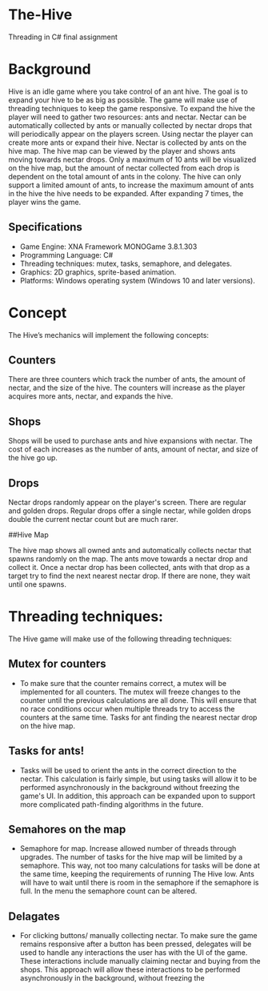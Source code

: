 # The-Hive
Threading in C# final assignment

# Background
Hive is an idle game where you take control of an ant hive. The goal is to expand your  hive to be as big as possible. The game will make use of threading techniques to keep the game responsive.
To expand the hive the player will need to gather two resources: ants and nectar. Nectar can be automatically collected by ants or manually collected by nectar drops that will periodically appear on the players screen. Using nectar the player can create more ants or expand their hive. 
Nectar is collected by ants on the hive map. The hive map can be viewed by the player and shows ants moving towards nectar drops. Only a maximum of 10 ants will be visualized on the hive map, but the amount of nectar collected from each drop is dependent on the total amount of ants in the colony.
 The hive can only support a limited amount of ants, to increase the maximum amount of ants in the hive the hive needs to be expanded. After expanding 7 times, the player wins the game.

## Specifications
* Game Engine: XNA Framework MONOGame 3.8.1.303
* Programming Language: C#
* Threading techniques: mutex, tasks, semaphore, and delegates.
* Graphics: 2D graphics, sprite-based animation.
* Platforms: Windows operating system (Windows 10 and later versions).

# Concept
The Hive’s mechanics will implement the following concepts:

## Counters
There are three counters which track the number of ants, the amount of nectar, and the size of the hive. The counters will increase as the player acquires more ants, nectar, and expands the hive.
## Shops

Shops will be used to purchase ants and hive expansions with nectar. The cost of each increases as the number of ants, amount of nectar, and size of the hive go up.

## Drops
Nectar drops randomly appear on the player's screen. There are regular and golden drops. Regular drops offer a single nectar, while golden drops double the current nectar count but are much rarer.

##Hive Map

The hive map shows all owned ants and automatically collects nectar that spawns randomly on the map. The ants move towards a nectar drop and collect it. Once a nectar drop has been collected, ants with that drop as a target try to find the next nearest nectar drop. If there are none, they wait until one spawns.

# Threading techniques:
The Hive game will make use of the following threading techniques:

## Mutex for counters

* To make sure that the counter remains correct, a mutex will be implemented for all counters. The mutex will freeze changes to the counter until the previous calculations are all done. This will ensure that no race conditions occur when multiple threads try to access the counters at the same time.
Tasks for ant finding the nearest nectar drop on the hive map.

## Tasks for ants!

* Tasks will be used to orient the ants in the correct direction to the nectar. This calculation is fairly simple, but using tasks will allow it to be performed asynchronously in the background without freezing the game's UI. In addition, this approach can be expanded upon to support more complicated path-finding algorithms in the future.

## Semahores on the map

* Semaphore for map. Increase allowed number of threads through upgrades.
The number of tasks for the hive map will be limited by a semaphore. This way, not too many calculations for tasks will be done at the same time, keeping the requirements of running The Hive low. Ants will have to wait until there is room in the semaphore if the semaphore is full. In the menu the semaphore count can be altered.

## Delagates

* For clicking buttons/ manually collecting nectar.
To make sure the game remains responsive after a button has been pressed, delegates will be used to handle any interactions the user has with the UI of the game. These interactions include manually claiming nectar and buying from the shops. This approach will allow these interactions to be performed asynchronously in the background, without freezing the 
